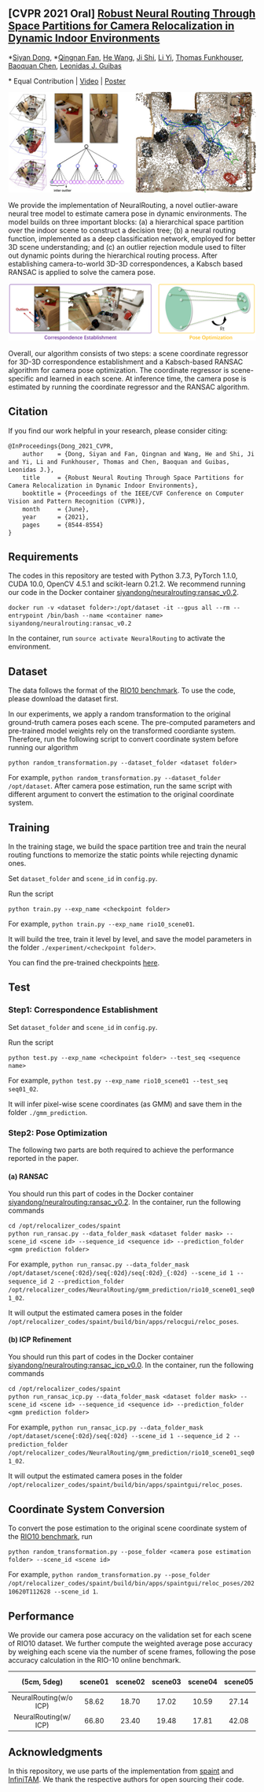 ## [CVPR 2021 Oral] [Robust Neural Routing Through Space Partitions for Camera Relocalization in Dynamic Indoor Environments](https://arxiv.org/abs/2012.04746)

\*[Siyan Dong](https://siyandong.github.io/), \*[Qingnan Fan](https://fqnchina.github.io/), [He Wang](https://ai.stanford.edu/~hewang/), [Ji Shi](http://blog.sjj118.com/), [Li Yi](https://ericyi.github.io/), 
[Thomas Funkhouser](https://www.cs.princeton.edu/~funk/), [Baoquan Chen](http://cfcs.pku.edu.cn/baoquan/), [Leonidas J. Guibas](https://geometry.stanford.edu/member/guibas/)

\* Equal Contribution | [Video](https://www.youtube.com/watch?v=jb_ukdtKTx8) | [Poster](https://drive.google.com/file/d/16RWdyusYaPuUlFfH6wYnIQqZpumfttOy/view?usp=sharing)

![teaser](assets/teaser_traj.jpg)

We provide the implementation of NeuralRouting, a novel outlier-aware neural tree model to estimate camera pose in dynamic environments. 
The model builds on three important blocks: (a) a hierarchical space partition over the indoor scene to construct a decision tree; (b) a neural routing function, implemented as a deep classification network, employed for better 3D scene understanding; and (c) an outlier rejection module used to filter out dynamic points during the hierarchical routing process. After establishing camera-to-world 3D-3D correspondences, a Kabsch based RANSAC is applied to solve the camera pose. 

<img src="assets/two-step.jpg"/>

Overall, our algorithm consists of two steps: a scene coordinate regressor for 3D-3D correspondence establishment and a Kabsch-based RANSAC algorithm for camera pose optimization. The coordinate regressor is scene-specific and learned in each scene. At inference time, the camera pose is estimated by running the coordinate regressor and the RANSAC algorithm.


## Citation

If you find our work helpful in your research, please consider citing:
```
@InProceedings{Dong_2021_CVPR,
    author    = {Dong, Siyan and Fan, Qingnan and Wang, He and Shi, Ji and Yi, Li and Funkhouser, Thomas and Chen, Baoquan and Guibas, Leonidas J.},
    title     = {Robust Neural Routing Through Space Partitions for Camera Relocalization in Dynamic Indoor Environments},
    booktitle = {Proceedings of the IEEE/CVF Conference on Computer Vision and Pattern Recognition (CVPR)},
    month     = {June},
    year      = {2021},
    pages     = {8544-8554}
}
```


## Requirements

The codes in this repository are tested with Python 3.7.3, PyTorch 1.1.0, CUDA 10.0, OpenCV 4.5.1 and scikit-learn 0.21.2. 
We recommend running our code in the Docker container [siyandong/neuralrouting:ransac_v0.2](https://hub.docker.com/repository/docker/siyandong/neuralrouting).
```
docker run -v <dataset folder>:/opt/dataset -it --gpus all --rm --entrypoint /bin/bash --name <container name> siyandong/neuralrouting:ransac_v0.2
```
In the container, run ```source activate NeuralRouting``` to activate the environment.


## Dataset

The data follows the format of the [RIO10 benchmark](http://vmnavab26.in.tum.de/RIO10/benchmarks.php). To use the code, please download the dataset first. 

In our experiments, we apply a random transformation to the original ground-truth camera poses each scene. The pre-computed parameters and pre-trained model weights rely on the transformed coordiante system. Therefore, run the following script to convert coordinate system before running our algorithm
```
python random_transformation.py --dataset_folder <dataset folder>
```
For example, ```python random_transformation.py --dataset_folder /opt/dataset```. After camera pose estimation, run the same script with different argument to convert the estimation to the original coordinate system.


## Training

In the training stage, we build the space partition tree and train the neural routing functions to memorize the static points while rejecting dynamic ones. 

Set ```dataset_folder``` and ```scene_id``` in ```config.py```. 

Run the script
```
python train.py --exp_name <checkpoint folder>
```
For example, ```python train.py --exp_name rio10_scene01```.

It will build the tree, train it level by level, and save the model parameters in the folder ```./experiment/<checkpoint folder>```.

You can find the pre-trained checkpoints [here](https://drive.google.com/drive/folders/1tmWKYZoz7EIIYLppztVQVgkBjoUt5f2a?usp=sharing).


## Test

### Step1: Correspondence Establishment

Set ```dataset_folder``` and ```scene_id``` in ```config.py```. 

Run the script
```
python test.py --exp_name <checkpoint folder> --test_seq <sequence name>
```
For example, ```python test.py --exp_name rio10_scene01 --test_seq seq01_02```.

It will infer pixel-wise scene coordinates (as GMM) and save them in the folder ```./gmm_prediction```.


### Step2: Pose Optimization

The following two parts are both required to achieve the performance reported in the paper.

#### (a) RANSAC

You should run this part of codes in the Docker container [siyandong/neuralrouting:ransac_v0.2](https://hub.docker.com/repository/docker/siyandong/neuralrouting).
In the container, run the following commands
```
cd /opt/relocalizer_codes/spaint
python run_ransac.py --data_folder_mask <dataset folder mask> --scene_id <scene id> --sequence_id <sequence id> --prediction_folder <gmm prediction folder>
```
For example, ```python run_ransac.py --data_folder_mask /opt/dataset/scene{:02d}/seq{:02d}/seq{:02d}_{:02d} --scene_id 1 --sequence_id 2 --prediction_folder /opt/relocalizer_codes/NeuralRouting/gmm_prediction/rio10_scene01_seq01_02```.

It will output the estimated camera poses in the folder ```/opt/relocalizer_codes/spaint/build/bin/apps/relocgui/reloc_poses```.


#### (b) ICP Refinement

You should run this part of codes in the Docker container [siyandong/neuralrouting:ransac_icp_v0.0](https://hub.docker.com/repository/docker/siyandong/neuralrouting). In the container, run the following commands
```
cd /opt/relocalizer_codes/spaint
python run_ransac_icp.py --data_folder_mask <dataset folder mask> --scene_id <scene id> --sequence_id <sequence id> --prediction_folder <gmm prediction folder>
```
For example, ```python run_ransac_icp.py --data_folder_mask /opt/dataset/scene{:02d}/seq{:02d} --scene_id 1 --sequence_id 2 --prediction_folder /opt/relocalizer_codes/NeuralRouting/gmm_prediction/rio10_scene01_seq01_02```.

It will output the estimated camera poses in the folder ```/opt/relocalizer_codes/spaint/build/bin/apps/spaintgui/reloc_poses```.


## Coordinate System Conversion

To convert the pose estimation to the original scene coordinate system of the [RIO10 benchmark](http://vmnavab26.in.tum.de/RIO10/benchmarks.php), run
```
python random_transformation.py --pose_folder <camera pose estimation folder> --scene_id <scene id>
```
For example, ```python random_transformation.py --pose_folder /opt/relocalizer_codes/spaint/build/bin/apps/spaintgui/reloc_poses/20210620T112628 --scene_id 1```.


## Performance

We provide our camera pose accuracy on the validation set for each scene of RIO10 dataset. We further compute the weighted average pose accuracy by weighing each scene via the number of scene frames, following the pose accuracy calculation in the RIO-10 online benchmark. 

| (5cm, 5deg) | scene01 | scene02 | scene03 | scene04 | scene05 | scene06 | scene07 | scene08 | scene09 | scene10 | average | weighted average |
| :---: | :---: | :---: | :---: | :---: | :---: | :---: | :---: | :---: | :---: | :---: | :---: | :---: |
| NeuralRouting(w/o ICP) | 58.62 | 18.70 | 17.02 | 10.59 | 27.14 | 62.06 | 55.54 | 11.55 | 7.63 | 1.69 | 27.05 | 21.59 |
| NeuralRouting(w/ ICP) | 66.80 | 23.40 | 19.48 | 17.81 | 42.08 | 69.15 | 57.79 | 15.24 | 7.52 | 0.62 | 31.99 | 24.05 |


## Acknowledgments

In this repository, we use parts of the implementation from [spaint](https://github.com/torrvision/spaint) and [InfiniTAM](https://github.com/victorprad/InfiniTAM). We thank the respective authors for open sourcing their code.


<!--More Space Partition Strategies-->


<!--To compute scene bounding box and radius-->

